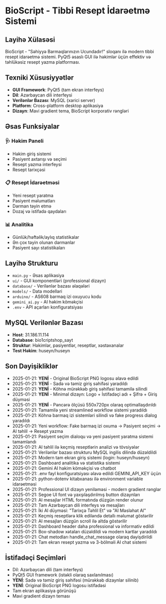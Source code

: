 # BioScript - Tibbi Resept İdarəetmə Sistemi

## Layihə Xülasəsi
BioScript - "Səhiyyə Barmaqlarınızın Ucundadır!" sloqanı ilə modern tibbi resept idarəetmə sistemi. PyQt5 əsaslı GUI ilə həkimlər üçün effektiv və təhlükəsiz resept yazma platforması.

## Texniki Xüsusiyyətlər
- **GUI Framework**: PyQt5 (tam ekran interfeys)
- **Dil**: Azərbaycan dili interfeysi
- **Verilənlər Bazası**: MySQL (xarici server)
- **Platform**: Cross-platform desktop aplikasiya
- **Dizayn**: Mavi gradient tema, BioScript korporativ rəngləri

## Əsas Funksiyalar

### 🩺 Həkim Paneli
- Həkim giriş sistemi
- Pasiyent axtarışı və seçimi
- Resept yazma interfeysi
- Resept tarixçəsi

### 📋 Resept İdarəetməsi
- Yeni resept yaratma
- Pasiyent məlumatları
- Dərman təyin etmə
- Dozaj və istifadə qaydaları

### 📊 Analitika
- Günlük/həftəlik/aylıq statistikalar
- Ən çox təyin olunan dərmanlar
- Pasiyent sayı statistikaları

## Layihə Strukturu
- `main.py` - Əsas aplikasiya
- `ui/` - GUI komponentləri (professional dizayn)
- `database/` - Verilənlər bazası əlaqələri
- `models/` - Data modelləri
- `arduino/` - AS608 barmaq izi oxuyucu kodu
- `gemini_ai.py` - AI həkim köməkçisi
- `.env` - API açarları konfiguratsiyası

## MySQL Verilənlər Bazası
- **Host**: 31.186.11.114
- **Database**: bio1criptshop_sayt
- **Struktur**: Həkimlər, pasiyentlər, reseptlər, xəstəxanalar
- **Test Həkim**: huseyn/huseyn

## Son Dəyişikliklər
- 2025-01-21: **YENİ** - Original BioScript PNG logosu əlavə edildi
- 2025-01-21: **YENİ** - Sadə və təmiz giriş səhifəsi yaradıldı  
- 2025-01-21: **YENİ** - Köhnə mürəkkəb giriş səhifəsi tamamilə silindi
- 2025-01-21: **YENİ** - Minimal dizayn: Logo + İstifadəçi adı + Şifrə + Giriş düyməsi
- 2025-01-21: **YENİ** - Pəncərə ölçüsü 550x720px olaraq optimallaşdırıldı
- 2025-01-21: Tamamilə yeni streamlined workflow sistemi yaradıldı
- 2025-01-21: Köhnə barmaq izi sistemləri silindi və fake progress dialog yaradıldı
- 2025-01-21: Yeni workflow: Fake barmaq izi oxuma → Pasiyent seçimi → AI təhlil → Resept yazma
- 2025-01-21: Pasiyent seçim dialoqu və yeni pasiyent yaratma sistemi tamamlandı
- 2025-01-21: AI təhlil ilə keçmiş reseptlərin analizi və tövsiyələr
- 2025-01-21: Verilənlər bazası strukturu MySQL ingilis dilində düzəldildi
- 2025-01-21: Modern tam ekran giriş sistemi (login: huseyn/huseyn)
- 2025-01-21: Dashboard analitika və statistika sistemi
- 2025-01-21: Gemini AI həkim köməkçisi və chatbot
- 2025-01-21: .env fayl konfiguratsiyası əlavə edildi GEMINI_API_KEY üçün
- 2025-01-21: python-dotenv kitabxanası ilə environment variable idarəetməsi
- 2025-01-21: Professional UI dizayn yeniləməsi - modern gradient rənglər
- 2025-01-21: Segoe UI font və yaxşılaşdırılmış button dizaynları
- 2025-01-21: AI mesajlar HTML formatında düzgün render olunur
- 2025-01-21: Tam Azərbaycan dili interfeys və mesajları
- 2025-01-21: İki AI düyməsi: "Tarixçə Təhlil Et" və "AI Məsləhət Al" 
- 2025-01-21: Keçmiş reseptlərə klik ediləndə detallı məlumat göstərilir
- 2025-01-21: AI mesajları düzgün scroll ilə altda göstərilir
- 2025-01-21: Dashboard header daha professional və informativ edildi
- 2025-01-21: Box-shadow xətaları düzəldildi və modern kartlar yaradıldı
- 2025-01-21: Chat metodları handle_chat_message olaraq dəyişdirildi
- 2025-01-21: Tam ekran resept yazma və 3-bölməli AI chat sistemi

## İstifadəçi Seçimləri
- Dil: Azərbaycan dili (tam interfeys)
- PyQt5 GUI framework (istəkli olaraq saxlanılması)
- **YENİ**: Sadə və təmiz giriş səhifəsi (mürəkkəb dizaynlar silinib)
- **YENİ**: Original BioScript PNG logosu istifadəsi
- Tam ekran aplikasiya görünüşü
- Mavi gradient dizayn teması
